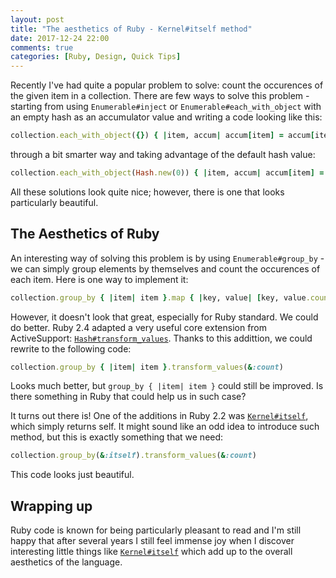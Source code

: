 ```yaml
---
layout: post
title: "The aesthetics of Ruby - Kernel#itself method"
date: 2017-12-24 22:00
comments: true
categories: [Ruby, Design, Quick Tips]
---
```


Recently I've had quite a popular problem to solve: count the occurences of the given item in a collection. There are few ways to solve this problem - starting from using `Enumerable#inject` or `Enumerable#each_with_object` with an empty hash as an accumulator value and writing a code looking like this:

``` ruby
collection.each_with_object({}) { |item, accum| accum[item] = accum[item].to_i + 1 }
```

through a bit smarter way and taking advantage of the default hash value:

``` ruby
collection.each_with_object(Hash.new(0)) { |item, accum| accum[item] = accum[item] + 1 }
```

All these solutions look quite nice; however, there is one that looks particularly beautiful.


## The Aesthetics of Ruby

An interesting way of solving this problem is by using `Enumerable#group_by` - we can simply group elements by themselves and count the occurences of each item. Here is one way to implement it:

``` ruby
collection.group_by { |item| item }.map { |key, value| [key, value.count] }.to_h
```

However, it doesn't look that great, especially for Ruby standard. We could do better. Ruby 2.4 adapted a very useful core extension from ActiveSupport: <a href="https://ruby-doc.org/core-2.4.0/Hash.html#method-i-transform_values" target="_blank">`Hash#transform_values`</a>. Thanks to this addittion, we could rewrite to the following code:


``` ruby
collection.group_by { |item| item }.transform_values(&:count)
```

Looks much better, but `group_by { |item| item }` could still be improved. Is there something in Ruby that could help us in such case?

It turns out there is! One of the additions in Ruby 2.2 was <a href="https://ruby-doc.org/core-2.2.0/Object.html#method-i-itself" target="_blank">`Kernel#itself`</a>, which simply returns self. It might sound like an odd idea to introduce such method, but this is exactly something that we need:

``` ruby
collection.group_by(&:itself).transform_values(&:count)
```

This code looks just beautiful.

## Wrapping up

Ruby code is known for being particularly pleasant to read and I'm still happy that after several years I still feel immense joy when I discover interesting little things like <a href="https://ruby-doc.org/core-2.2.0/Object.html#method-i-itself" target="_blank">`Kernel#itself`</a> which add up to the overall aesthetics of the language.
